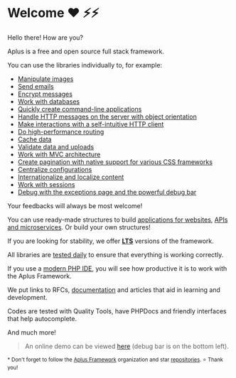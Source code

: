 # Welcome  ❤️ ⚡⚡

Hello there! How are you?

Aplus is a free and open source full stack framework.

You can use the libraries individually to, for example:

- [Manipulate images](https://github.com/aplus-framework/image)
- [Send emails](https://github.com/aplus-framework/email)
- [Encrypt messages](https://github.com/aplus-framework/crypto)
- [Work with databases](https://github.com/aplus-framework/database)
- [Quickly create command-line applications](https://github.com/aplus-framework/cli)
- [Handle HTTP messages on the server with object orientation](https://github.com/aplus-framework/http)
- [Make interactions with a self-intuitive HTTP client](https://github.com/aplus-framework/http-client)
- [Do high-performance routing](https://github.com/aplus-framework/routing)
- [Cache data](https://github.com/aplus-framework/cache)
- [Validate data and uploads](https://github.com/aplus-framework/validation)
- [Work with MVC architecture](https://github.com/aplus-framework/mvc)
- [Create pagination with native support for various CSS frameworks](https://github.com/aplus-framework/pagination)
- [Centralize configurations](https://github.com/aplus-framework/config)
- [Internationalize and localize content](https://github.com/aplus-framework/language)
- [Work with sessions](https://github.com/aplus-framework/session)
- [Debug with the exceptions page and the powerful debug bar](https://github.com/aplus-framework/debug)

Your feedbacks will always be most welcome!

You can use ready-made structures to build [applications for websites](https://github.com/aplus-framework/app),
[APIs and microservices](https://github.com/aplus-framework/one). Or build your own structures!

If you are looking for stability, we offer [**LTS**](https://aplus-framework.com/lts) versions of the framework.

All libraries are [tested daily](https://status.aplus-framework.com/) to ensure that everything is working correctly.

If you use a [modern PHP IDE](https://www.jetbrains.com/phpstorm/), you will see how productive it is to work with the Aplus Framework.

We put links to RFCs, [documentation](https://docs.aplus-framework.com/) and articles that aid in learning and development.

Codes are tested with Quality Tools, have PHPDocs and friendly interfaces that help autocomplete.

And much more!

> An online demo can be viewed [here](https://demo.aplus-framework.com) (debug bar is on the bottom left).

<sub>* Don't forget to follow the [Aplus Framework](https://github.com/aplus-framework) organization
and star [repositories](https://github.com/orgs/aplus-framework/repositories). ⭐ Thank you!</sub>
